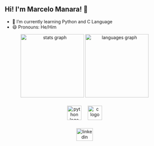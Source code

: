 ## Hi! I'm Marcelo Manara! 👋

- 🌱 I’m currently learning Python and C Language
- 😄 Pronouns: He/Him
<div align="center">
  <img src="https://github-readme-stats.vercel.app/api?username=ManaraMarcelo&hide_title=true&hide_rank=false&show_icons=true&include_all_commits=true&count_private=true&disable_animations=false&theme=gruvbox&locale=en&hide_border=true&order=1" height="200" alt="stats graph"  />
  <img src="https://github-readme-stats.vercel.app/api/top-langs?username=ManaraMarcelo&locale=en&hide_title=false&layout=compact&card_width=320&langs_count=5&theme=gruvbox&hide_border=true&order=2" height="200" alt="languages graph"  />
</div>

###

<div align="center">
  <img src="https://cdn.jsdelivr.net/gh/devicons/devicon/icons/python/python-original.svg" height="45" alt="python logo"  />
  <img width="12" />
  <img src="https://cdn.jsdelivr.net/gh/devicons/devicon/icons/c/c-original.svg" height="45" alt="c logo"  />
</div>

###

<div align="center">
  <a href="www.linkedin.com/in/marcelo-augusto-manara-de-abreu-92821424b" target="_blank">
    <img src="https://raw.githubusercontent.com/maurodesouza/profile-readme-generator/master/src/assets/icons/social/linkedin/default.svg" width="52" height="40" alt="linkedin logo"  />
  </a>
</div>

###

